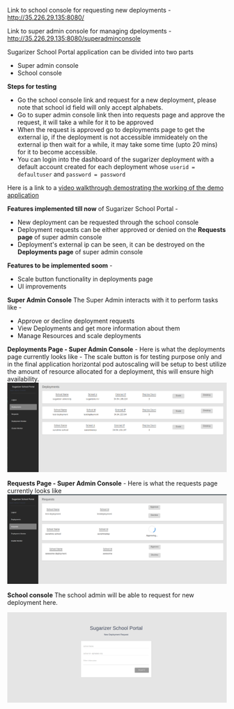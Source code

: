 Link to school console for requesting new deployments - http://35.226.29.135:8080/

Link to super admin console for managing dpeloyments - http://35.226.29.135:8080/superadminconsole

Sugarizer School Portal application can be divided into two parts
- Super admin console
- School console

**Steps for testing**
- Go the school console link and request for a new deployment, please note that school id field will only accept alphabets.
- Go to super admin console link then into requests page and approve the request, it will take a while for it to be approved
- When the request is approved go to deployments page to get the external ip, if the deployment is not accessible immideately on the external ip then wait for a while, it may take some time (upto 20 mins) for it to become accessible.
- You can login into the dashboard of the sugarizer deployment with a default account created for each deployment whose `userid = defaultuser` and `password = password`

Here is a link to a [video walkthrough demostrating the working of the demo application](https://www.youtube.com/watch?v=CzCGf16DbzE&feature=youtu.be)

**Features implemented till now** of Sugarizer School Portal -
- New deployment can be requested through the school console
- Deployment requests can be either approved or denied on the **Requests page** of super admin console
- Deployment's external ip can be seen, it can be destroyed on the **Deployments page** of super admin console

**Features to be implemented soom** -
- Scale button functionality in deployments page
- UI improvements

**Super Admin Console**
The Super Admin interacts with it to perform tasks like -
- Approve or decline deployment requests
- View Deployments and get more information about them
- Manage Resources and scale deployments

**Deployments Page - Super Admin Console** - Here is what the deployments page currently looks like -
The scale button is for testing purpose only and in the final application horizontal pod autoscaling will be setup to best utilize the amount of resource allocated for a deployment, this will ensure high availability.
![](./docs/images/deploymentsPage.png)

**Requests Page - Super Admin Console** - Here is what the requests page currently looks like
![](./docs/images/requests.png)

**School console**
The school admin will be able to request for new deployment here.

![](./docs/images/schoolconsole.png)
